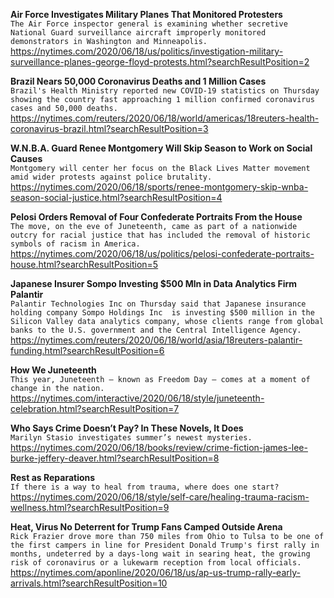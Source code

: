 **Air Force Investigates Military Planes That Monitored Protesters**\
`The Air Force inspector general is examining whether secretive National Guard surveillance aircraft improperly monitored demonstrators in Washington and Minneapolis.`\
https://nytimes.com/2020/06/18/us/politics/investigation-military-surveillance-planes-george-floyd-protests.html?searchResultPosition=2

**Brazil Nears 50,000 Coronavirus Deaths and 1 Million Cases**\
`Brazil's Health Ministry reported new COVID-19 statistics on Thursday showing the country fast approaching 1 million confirmed coronavirus cases and 50,000 deaths.`\
https://nytimes.com/reuters/2020/06/18/world/americas/18reuters-health-coronavirus-brazil.html?searchResultPosition=3

**W.N.B.A. Guard Renee Montgomery Will Skip Season to Work on Social Causes**\
`Montgomery will center her focus on the Black Lives Matter movement amid wider protests against police brutality.`\
https://nytimes.com/2020/06/18/sports/renee-montgomery-skip-wnba-season-social-justice.html?searchResultPosition=4

**Pelosi Orders Removal of Four Confederate Portraits From the House**\
`The move, on the eve of Juneteenth, came as part of a nationwide outcry for racial justice that has included the removal of historic symbols of racism in America.`\
https://nytimes.com/2020/06/18/us/politics/pelosi-confederate-portraits-house.html?searchResultPosition=5

**Japanese Insurer Sompo Investing $500 Mln in Data Analytics Firm Palantir**\
`Palantir Technologies Inc on Thursday said that Japanese insurance holding company Sompo Holdings Inc  is investing $500 million in the Silicon Valley data analytics company, whose clients range from global banks to the U.S. government and the Central Intelligence Agency.`\
https://nytimes.com/reuters/2020/06/18/world/asia/18reuters-palantir-funding.html?searchResultPosition=6

**How We Juneteenth**\
`This year, Juneteenth — known as Freedom Day — comes at a moment of change in the nation.`\
https://nytimes.com/interactive/2020/06/18/style/juneteenth-celebration.html?searchResultPosition=7

**Who Says Crime Doesn’t Pay? In These Novels, It Does**\
`Marilyn Stasio investigates summer’s newest mysteries.`\
https://nytimes.com/2020/06/18/books/review/crime-fiction-james-lee-burke-jeffery-deaver.html?searchResultPosition=8

**Rest as Reparations**\
`If there is a way to heal from trauma, where does one start?`\
https://nytimes.com/2020/06/18/style/self-care/healing-trauma-racism-wellness.html?searchResultPosition=9

**Heat, Virus No Deterrent for Trump Fans Camped Outside Arena**\
`Rick Frazier drove more than 750 miles from Ohio to Tulsa to be one of the first campers in line for President Donald Trump's first rally in months, undeterred by a days-long wait in searing heat, the growing risk of coronavirus or a lukewarm reception from local officials. `\
https://nytimes.com/aponline/2020/06/18/us/ap-us-trump-rally-early-arrivals.html?searchResultPosition=10

